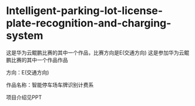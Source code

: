 # Intelligent-parking-lot-license-plate-recognition-and-charging-system
这是华为云鲲鹏比赛的其中一个作品，比赛方向是E(交通方向)
这是参加华为云鲲鹏比赛的其中一个作品作品

方向：E(交通方向)

作品名称：智能停车场车牌识别计费系

项目介绍见PPT
